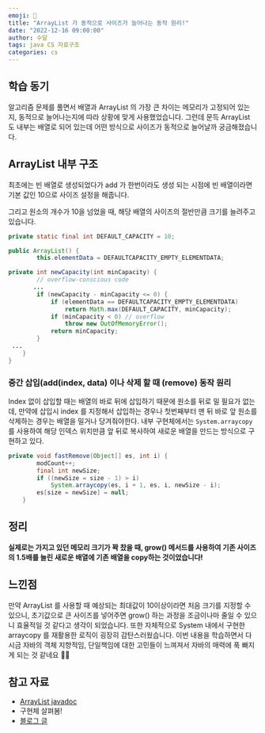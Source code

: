```yaml
---
emoji: 🙂
title: "ArrayList 가 동적으로 사이즈가 늘어나는 동작 원리!"
date: "2022-12-16 09:00:00"
author: 수달
tags: java CS 자료구조
categories: cs
---
```


## 학습 동기

알고리즘 문제를 풀면서 배열과 ArrayList 의 가장 큰 차이는 메모리가 고정되어 있는지, 동적으로 늘어나는지에 따라 상황에 맞게 사용했었습니다. 그런데 문득 ArrayList 도 내부는 배열로 되어 있는데 어떤 방식으로 사이즈가 동적으로 늘어날까 궁금해졌습니다. 

## ArrayList 내부 구조

최초에는 빈 배열로 생성되었다가 add 가 한번이라도 생성 되는 시점에 빈 배열이라면 기본 값인 10으로 사이즈 설정을 해줍니다. 

그리고 원소의 개수가 10을 넘었을 때, 해당 배열의 사이즈의 절반만큼 크기를 늘려주고 있습니다. 

```java
private static final int DEFAULT_CAPACITY = 10;

public ArrayList() {
        this.elementData = DEFAULTCAPACITY_EMPTY_ELEMENTDATA;

private int newCapacity(int minCapacity) {
        // overflow-conscious code
       ...
        if (newCapacity - minCapacity <= 0) {
            if (elementData == DEFAULTCAPACITY_EMPTY_ELEMENTDATA)
                return Math.max(DEFAULT_CAPACITY, minCapacity);
            if (minCapacity < 0) // overflow
                throw new OutOfMemoryError();
            return minCapacity;
        }
 ...
    }
}
```

### 중간 삽입(add(index, data) 이나 삭제 할 때 (remove) 동작 원리

Index 없이 삽입할 때는 배열의 바로 뒤에 삽입하기 때문에 원소를 뒤로 밀 필요가 없는데, 만약에 삽입시 index 를 지정해서 삽입하는 경우나 첫번째부터 맨 뒤 바로 앞 원소를 삭제하는 경우는 배열을 밀거나 당겨줘야한다. 내부 구현체에서는  `System.arraycopy` 를 사용하여 해당 인덱스 위치만큼 앞 뒤로 복사하여 새로운 배열을 만드는 방식으로 구현하고 있다. 

```java
private void fastRemove(Object[] es, int i) {
        modCount++;
        final int newSize;
        if ((newSize = size - 1) > i)
            System.arraycopy(es, i + 1, es, i, newSize - i);
        es[size = newSize] = null;
    }
```

## 정리

**실제로는 가지고 있던 메모리 크기가 꽉 찼을 때, grow() 메서드를 사용하여  기존 사이즈의 1.5배를 늘린 새로운 배열에 기존 배열을 copy하는 것이었습니다!**  

## 느낀점

만약 ArrayList 를 사용할 때 예상되는 최대값이 10이상이라면 처음 크기를 지정할 수 있으니, 초기값으로 큰 사이즈를 넣어주면 grow() 하는 과정을 조금이나마 줄일 수 있으니 효율적일 것 같다고 생각이 되었습니다. 또한 자체적으로 System 내에서 구현한 arraycopy 를 재활용한 로직이 굉장히 감탄스러웠습니다. 이번 내용을 학습하면서 다시금 자바의 객체 지향적임, 단일책임에 대한 고민들이 느껴져서 자바의 매력에 푹 빠지게 되는 것 같네요 👍🏻

## 참고 자료

- [ArrayList javadoc](https://docs.oracle.com/en/java/javase/11/docs/api/java.base/java/util/ArrayList.html)
- 구현체 살펴봄!
- [블로그 글](https://junghyungil.tistory.com/96)